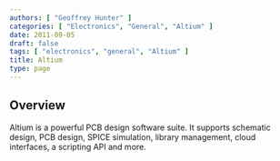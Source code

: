 ```yaml
---
authors: [ "Geoffrey Hunter" ]
categories: [ "Electronics", "General", "Altium" ]
date: 2011-09-05
draft: false
tags: [ "electronics", "general", "Altium" ]
title: Altium
type: page
---
```


## Overview

Altium is a powerful PCB design software suite. It supports schematic design, PCB design, SPICE simulation, library management, cloud interfaces, a scripting API and more.
